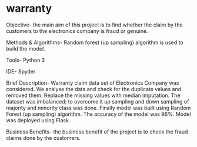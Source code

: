 # warranty
Objective- the main aim of this project is to find whether the claim by the customers to the electronics company is fraud or genuine. 

Methods & Algorithms- Random forest (up sampling) algorithm is used to build the model.

Tools- Python 3

IDE- Spyder

Brief Description- Warranty claim data set of Electronics Company was considered. We analyse the data and check for the duplicate values and removed them. Replace the missing values with median imputation. The dataset was imbalanced; to overcome it up sampling and down sampling of majority and minority class was done. Finally model was built using Random Forest (up sampling) algorithm. The accuracy of the model was 96%. Model was deployed using Flask.

Business Benefits- the business benefit of the project is to check the fraud claims done by the customers.
